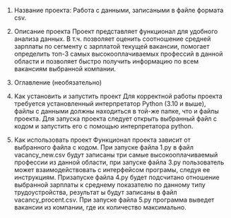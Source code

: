 1. Название проекта:
   Работа с данными, записаными в файле формата csv.

3. Описание проекта
   Проект представляет функционал для удобного анализа данных. В т.ч. позволяет оценить соотношение средней зарплаты по сегменту с зарплатой текущей вакансии, помогает определить топ-3 самых высокооплачиваемых профессий в данной области и позволяет быстро получить информацию по всем вакансиям выбранной компании.

3. Оглавление (необязательно)

4. Как установить и запустить проект
   Для корректной работы проекта требуется установленный интерпретатор Python (3.10 и выше), файлы с данными должны находиться в той-же папке, что и файлы проекта.
   Для запуска проекта следует открыть выбранный файл с кодом и запустить его с помощью интерпретатора python.

5. Как использовать проект
   Функционал проекта зависит от выбранного файла с кодом.
   При запуске файла 1.py в файл vacancy_new.csv будут записаны три самые высокооплачиваемый профессии из данной области, при запуске файла 3.py пользователь может взаимодействовать с интерфейсом програмы, следуя ее инструкциям.
   Призапуске файла 4.py будет подсчитано отношение выбранной зарплаты к среднему показателю по данному типу трудоустройства, результат ы будут записаны в файл vacancy_procent.csv.
   При запуске файла 5.py программа выведет вакансии из компании, где их количество максимально.
